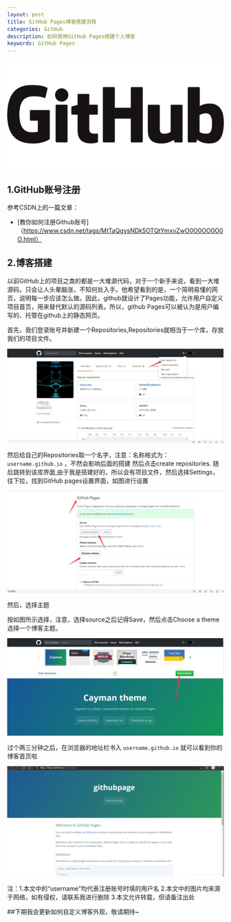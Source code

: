 ```yaml
---
layout: post
title: GitHub Pages博客搭建流程
categories: GitHub
description: 如何使用GitHub Pages搭建个人博客
keywords: GitHub Pages
---
```


![ ](/images/blog/20220503-github-logo.png)

## 1.GitHub账号注册

参考CSDN上的一篇文章：

- [教你如何注册Github账号]（https://www.csdn.net/tags/MtTaQgysNDk5OTQtYmxvZwO0O0OO0O0O.html）

## 2.博客搭建

以前GitHub上的项目之类的都是一大堆源代码，对于一个新手来说，看到一大堆源码，只会让人头晕脑涨，不知何处入手。他希望看到的是，一个简明易懂的网页，说明每一步应该怎么做。因此，github就设计了Pages功能，允许用户自定义项目首页，用来替代默认的源码列表。所以，github Pages可以被认为是用户编写的、托管在github上的静态网页。

首先，我们登录账号并新建一个Repositories,Repositories就相当于一个库，存放我们的项目文件。

![ ](/images/blog/20220503-github-repositories.jpg)

然后给自己的Repositories取一个名字，注意：名称格式为： `username.github.io` ，不然会影响后面的搭建
然后点击create repositories.
随后跳转到该库界面,由于我是搭建好的，所以会有项目文件，然后选择Settings，往下拉，找到GitHub pages设置界面，如图进行设置

![ ](/images/blog/20220503-github-settings.jpg)

然后，选择主题

按如图所示选择，注意，选择source之后记得Save，然后点击Choose a theme选择一个博客主题。

![ ](/images/blog/20220503-github-choose-theme.jpg)

过个两三分钟之后，在浏览器的地址栏书入 `username.github.io` 就可以看到你的博客首页啦

![ ](/images/blog/20220503-github-show.png)

注：1.本文中的“username”均代表注册账号时填的用户名
       2.本文中的图片均来源于网络，如有侵权，请联系我进行删除
       3.本文允许转载，但请备注出处
 
##下期我会更新如何自定义博客外观，敬请期待~
